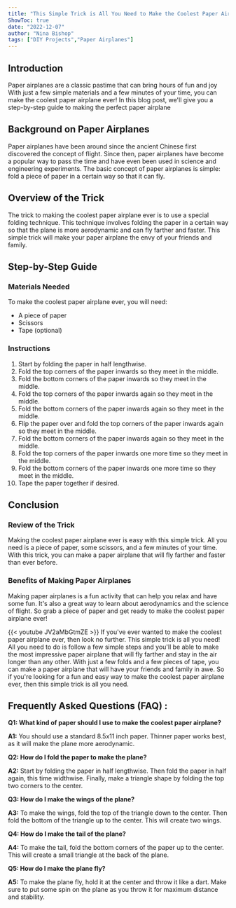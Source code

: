 ```yaml
---
title: "This Simple Trick is All You Need to Make the Coolest Paper Airplane Ever!"
ShowToc: true 
date: "2022-12-07"
author: "Nina Bishop" 
tags: ["DIY Projects","Paper Airplanes"]
---
```

## Introduction 

Paper airplanes are a classic pastime that can bring hours of fun and joy With just a few simple materials and a few minutes of your time, you can make the coolest paper airplane ever! In this blog post, we'll give you a step-by-step guide to making the perfect paper airplane 

## Background on Paper Airplanes 

Paper airplanes have been around since the ancient Chinese first discovered the concept of flight. Since then, paper airplanes have become a popular way to pass the time and have even been used in science and engineering experiments. The basic concept of paper airplanes is simple: fold a piece of paper in a certain way so that it can fly. 

## Overview of the Trick 

The trick to making the coolest paper airplane ever is to use a special folding technique. This technique involves folding the paper in a certain way so that the plane is more aerodynamic and can fly farther and faster. This simple trick will make your paper airplane the envy of your friends and family. 

## Step-by-Step Guide 

### Materials Needed 

To make the coolest paper airplane ever, you will need: 

- A piece of paper 
- Scissors 
- Tape (optional)

### Instructions 

1. Start by folding the paper in half lengthwise. 
2. Fold the top corners of the paper inwards so they meet in the middle. 
3. Fold the bottom corners of the paper inwards so they meet in the middle. 
4. Fold the top corners of the paper inwards again so they meet in the middle. 
5. Fold the bottom corners of the paper inwards again so they meet in the middle. 
6. Flip the paper over and fold the top corners of the paper inwards again so they meet in the middle. 
7. Fold the bottom corners of the paper inwards again so they meet in the middle. 
8. Fold the top corners of the paper inwards one more time so they meet in the middle. 
9. Fold the bottom corners of the paper inwards one more time so they meet in the middle. 
10. Tape the paper together if desired. 

## Conclusion 

### Review of the Trick 

Making the coolest paper airplane ever is easy with this simple trick. All you need is a piece of paper, some scissors, and a few minutes of your time. With this trick, you can make a paper airplane that will fly farther and faster than ever before. 

### Benefits of Making Paper Airplanes 

Making paper airplanes is a fun activity that can help you relax and have some fun. It's also a great way to learn about aerodynamics and the science of flight. So grab a piece of paper and get ready to make the coolest paper airplane ever!

{{< youtube JV2aMbGtmZE >}} 
If you've ever wanted to make the coolest paper airplane ever, then look no further. This simple trick is all you need! All you need to do is follow a few simple steps and you'll be able to make the most impressive paper airplane that will fly farther and stay in the air longer than any other. With just a few folds and a few pieces of tape, you can make a paper airplane that will have your friends and family in awe. So if you're looking for a fun and easy way to make the coolest paper airplane ever, then this simple trick is all you need.

## Frequently Asked Questions (FAQ) :
**Q1: What kind of paper should I use to make the coolest paper airplane?**

**A1:** You should use a standard 8.5x11 inch paper. Thinner paper works best, as it will make the plane more aerodynamic.

**Q2: How do I fold the paper to make the plane?**

**A2:** Start by folding the paper in half lengthwise. Then fold the paper in half again, this time widthwise. Finally, make a triangle shape by folding the top two corners to the center.

**Q3: How do I make the wings of the plane?**

**A3:** To make the wings, fold the top of the triangle down to the center. Then fold the bottom of the triangle up to the center. This will create two wings.

**Q4: How do I make the tail of the plane?**

**A4:** To make the tail, fold the bottom corners of the paper up to the center. This will create a small triangle at the back of the plane.

**Q5: How do I make the plane fly?**

**A5:** To make the plane fly, hold it at the center and throw it like a dart. Make sure to put some spin on the plane as you throw it for maximum distance and stability.



